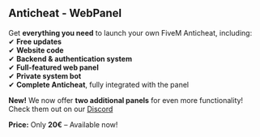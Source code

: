 ## Anticheat - WebPanel  
Get **everything you need** to launch your own FiveM Anticheat, including:  
✔ **Free updates**  
✔ **Website code**  
✔ **Backend & authentication system**  
✔ **Full-featured web panel**  
✔ **Private system bot**  
✔ **Complete Anticheat**, fully integrated with the panel  

**New!** We now offer **two additional panels** for even more functionality! Check them out on our [Discord](https://discord.gg/dtFHQ7skrk)

**Price:** Only **20€** – Available now!  